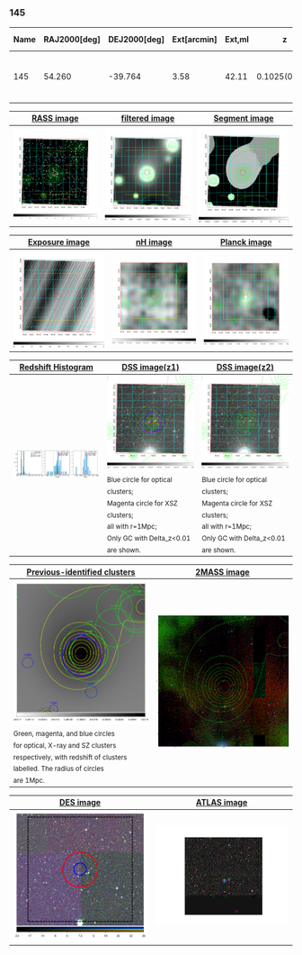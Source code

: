 <div STYLE="page-break-after: always;"></div>

### 145

|Name|RAJ2000[deg]|DEJ2000[deg] |Ext[arcmin]| Ext,ml | z | z_src| C|GC(XSZ,Delta_z<0.01)| GC(OPT,Delta_z<0.01)|GC| R_sig[arcmin] | R500[arcmin] | R500[Mpc]| CRsig[c/s] | CR500[c/s] |L500[1E44 erg/s]|F500[1E-12 erg/s/cm^2]| M500[1E14 Msun]|Tx[keV]|Cnt_sig|Beta|Rc[arcmin]|Comment|Alias|
|---|---|---|---|---|---|------|---|--------|---------|----------|---|---|---|---|---|---|---|---|---|---|---|---|---|---|
|145| 54.260| -39.764| 3.58| 42.11| 0.1025(0.005)| z1, z_xsz| B| MCXC, PSZ2, Tar| A, W| A, MCXC, N, PSZ2, Tar, W| 20.750| 8.693| 0.983| 0.337(0.095)| 0.308(0.087)| 1.666(0.478)| 6.236(1.787)| 2.98(0.42)| 4.34(0.39)| 54.1| 0.612(-0.073+0.124)| 5.325(-1.347+1.971)| -| k445|

|[RASS image](../image/145/145_img.pdf)|[filtered image](../image/145/145_fil.pdf)|[Segment image](../image/145/145_seg.pdf)|
|-------------------|--------------------|-------------------|
| <img src="../image/145/145_img.png" width="300">  | <img src="../image/145/145_fil.png" width="300">   | <img src="../image/145/145_seg.png" width="300">  |

|[Exposure image](../image/145/145_mex.pdf)| [nH image](../image/145/145_nh.pdf)| [Planck image](../image/145/145_p.pdf)|
|-------------------|--------------------|-------------------|
|<img src="../image/145/145_mex.png" width="300">   | <img src="../image/145/145_nh.png" width="300">    | <img src="../image/145/145_p.png" width="300"> |

|[Redshift Histogram](../image/145/145_zg.pdf) | [DSS image(z1)](../image/145/145_dss_z1.pdf)      |  [DSS image(z2)](../image/145/145_dss_z2.pdf)    |
|-------------------|--------------------|-------------------|
|<img src="../image/145/145_zg.png" width="300"> |<img src="../image/145/145_dss_z1.png" width="300"> <sub><br>Blue circle for optical clusters; <br>Magenta circle for XSZ clusters; <br>all with r=1Mpc; <br>Only GC with Delta_z<0.01 are shown. </sub>| <img src="../image/145/145_dss_z2.png" width="300"><sub><br>Blue circle for optical clusters; <br>Magenta circle for XSZ clusters; <br>all with r=1Mpc; <br>Only GC with Delta_z<0.01 are shown. </sub> |

|[Previous-identified clusters](../image/145/145_gc.pdf) | [2MASS image](../image/145/145_2mass.pdf)      |
|-------------------|-------------------|
|<img src=../image/145/145_gc.png width="300"> <br><sub>Green, magenta, and blue circles <br>for optical, X-ray and SZ clusters <br>respectively, with redshift of clusters <br>labelled. The radius of circles <br>are 1Mpc.</sub>|<img src="../image/145/145_2mass.png" width="300">  |

|[DES image](../image/145/145_des.pdf)   |[ATLAS image](../image/145/145_s.pdf)        |
|-------------------|-------------------|
| <img src="../image/145/145_des.png" width="300">  | <img src="../image/145/145_s.png" width="300">  |

